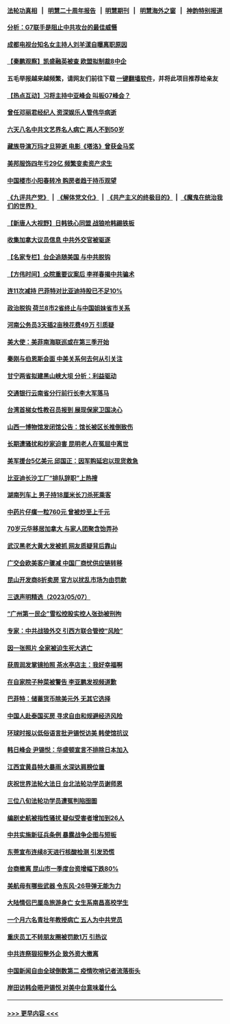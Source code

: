 #### [法轮功真相](https://github.com/gfw-breaker/truth/blob/master/README.md?t=0) &nbsp;&nbsp;|&nbsp;&nbsp; [明慧二十周年报告](https://github.com/gfw-breaker/mh-reports/blob/master/README.md?t=0) &nbsp;&nbsp;|&nbsp;&nbsp;[明慧期刊](https://github.com/gfw-breaker/mh-qikan) &nbsp;&nbsp;|&nbsp;&nbsp; [明慧海外之窗](https://github.com/gfw-breaker/mh-news/blob/master/README.md?t=0) &nbsp;&nbsp;|&nbsp;&nbsp; [神韵特别报道](https://github.com/gfw-breaker/mh-news/blob/master/shenyun.md?t=0)
#### [分析：G7联手是阻止中共攻台的最佳威慑](../pages/nsc413/n13991613.md?t=05090944) 
#### [成都电视台知名女主持人刘羊漾自曝离职原因](../pages/nsc413/n13991707.md?t=05090944) 
#### [【秦鹏观察】凯盛融英被查 欧盟拟制裁8中企](../pages/nsc413/n13991664.md?t=05090944) 
#### 五毛举报越来越频繁，请网友们前往下载 [一键翻墙软件](https://github.com/gfw-breaker/ssr-accounts)，并将此项目推荐给亲友
#### [【热点互动】习将主持中亚峰会 叫板G7峰会？](../pages/nsc413/n13991691.md?t=05090944) 
#### [曾任邓丽君经纪人 资深娱乐人管伟华病逝](../pages/nsc413/n13991550.md?t=05090944) 
#### [六天八名中共文艺界名人病亡 两人不到50岁](../pages/nsc413/n13991657.md?t=05090944) 
#### [藏族导演万玛才旦猝逝 电影《塔洛》曾获金马奖](../pages/nsc413/n13991615.md?t=05090944) 
#### [美邦服饰四年亏29亿 频繁变卖资产求生](../pages/nsc413/n13991671.md?t=05090944) 
#### [中国楼市小阳春转冷 购房者趋于持币观望](../pages/nsc413/n13991621.md?t=05090944) 
#### [《九评共产党》](https://github.com/begood0513/9ping.md/blob/master/README.md) &nbsp;|&nbsp; [《解体党文化》](../../../../jtdwh.md/blob/master/README.md)  &nbsp;|&nbsp; [《共产主义的终极目的》](../../../../gczydzjmd.md/blob/master/README.md) &nbsp;|&nbsp; [《魔鬼在统治我们的世界》](../../../../mgztzwmdsj.md/blob/master/README.md) 
#### [【新唐人大视野】日韩铁心同盟 战狼呛韩踢铁板](../pages/nsc413/n13991581.md?t=05090944) 
#### [收集加拿大议员信息 中共外交官被驱逐](../pages/nsc413/n13991655.md?t=05090944) 
#### [【名家专栏】台企追随美国 与中共脱钩](../pages/nsc413/n13988965.md?t=05090944) 
#### [【方伟时间】众院重要议案后 李祥春揭中共骗术](../pages/nsc413/n13991443.md?t=05090944) 
#### [连11次减持 巴菲特对比亚迪持股已不足10%](../pages/nsc413/n13991614.md?t=05090944) 
#### [政治脱钩 荷兰8市2省终止与中国姐妹省市关系](../pages/nsc413/n13991467.md?t=05090944) 
#### [河南公务员3天插2亩秧花费49万 引质疑](../pages/nsc413/n13991468.md?t=05090944) 
#### [美大使：美菲南海联巡或在第三季开始](../pages/nsc413/n13991380.md?t=05090944) 
#### [秦刚与伯恩斯会面 中美关系何去何从引关注](../pages/nsc413/n13991473.md?t=05090944) 
#### [甘宁两省拟建黑山峡大坝 分析：利益驱动](../pages/nsc413/n13991263.md?t=05090944) 
#### [交通银行云南省分行前行长李大军落马](../pages/nsc413/n13991444.md?t=05090944) 
#### [台湾首梯女性教召员报到 展现保家卫国决心](../pages/nsc413/n13991289.md?t=05090944) 
#### [山西一博物馆发闭馆公告：馆长被区长推倒致伤](../pages/nsc413/n13991149.md?t=05090944) 
#### [长期遭骚扰和抄家迫害 昆明老人在冤屈中离世](../pages/nsc413/n13990487.md?t=05090944) 
#### [美军援台5亿美元 邱国正：因军购延宕以现货救急](../pages/nsc413/n13991008.md?t=05090944) 
#### [比亚迪长沙工厂“排队辞职”上热搜](../pages/nsc413/n13991251.md?t=05090944) 
#### [湖南列车上 男子持18厘米长刀杀死乘客](../pages/nsc413/n13991093.md?t=05090944) 
#### [中药片仔癀一粒760元 曾被炒至上千元](../pages/nsc413/n13990970.md?t=05090944) 
#### [70岁元华移居加拿大 与家人团聚含饴弄孙](../pages/nsc413/n13990666.md?t=05090944) 
#### [武汉黑老大黄大发被抓 网友质疑背后靠山](../pages/nsc413/n13990933.md?t=05090944) 
#### [广交会欧美客户骤减 中国厂商忧供应链转移](../pages/nsc413/n13990739.md?t=05090944) 
#### [昆山开发商8折卖房 官方以扰乱市场为由罚款](../pages/nsc413/n13990807.md?t=05090944) 
#### [三退声明精选（2023/05/07）](../pages/nsc413/n13990832.md?t=05090944) 
#### [“广州第一民企”雪松控股实控人张劲被刑拘](../pages/nsc413/n13990712.md?t=05090944) 
#### [专家：中共战狼外交 引西方联合管控“风险”](../pages/nsc413/n13988216.md?t=05090944) 
#### [因一张照片 全家被迫生死大逃亡](../pages/nsc413/n13990123.md?t=05090944) 
#### [获周润发掌镜拍照 茶水亭店主：我好幸福啊](../pages/nsc413/n13990638.md?t=05090944) 
#### [在自家院子种菜被警告 李亚鹏发视频道歉](../pages/nsc413/n13990545.md?t=05090944) 
#### [巴菲特：储蓄货币除美元外 无其它选择](../pages/nsc413/n13990524.md?t=05090944) 
#### [中国人赴泰国买房 寻求自由和规避经济风险](../pages/nsc413/n13990631.md?t=05090944) 
#### [环球时报以低俗语言批尹锡悦访美 韩使馆抗议](../pages/nsc413/n13990528.md?t=05090944) 
#### [韩日峰会 尹锡悦：华盛顿宣言不排除日本加入](../pages/nsc413/n13990504.md?t=05090944) 
#### [江西宜黄县特大暴雨 水深达肩膀位置](../pages/nsc413/n13990291.md?t=05090944) 
#### [庆祝世界法轮大法日 台北法轮功学员谢师恩](../pages/nsc413/n13989540.md?t=05090944) 
#### [三位八旬法轮功学员遭冤判陷囹圄](../pages/nsc413/n13988869.md?t=05090944) 
#### [编剧史航被指性骚扰 疑似受害者增加到26人](../pages/nsc413/n13990195.md?t=05090944) 
#### [中共实施新征兵条例 暴露战争企图与短板](../pages/nsc413/n13989809.md?t=05090944) 
#### [东莞宣布连续8天进行核酸检测 引发恐慌](../pages/nsc413/n13989974.md?t=05090944) 
#### [台商撤离 昆山市一季度台资增幅下跌80%](../pages/nsc413/n13990161.md?t=05090944) 
#### [美航母有哪些武器 令东风-26导弹无能为力](../pages/nsc413/n13984834.md?t=05090944) 
#### [大陆情侣巴厘岛旅游身亡 女生系南昌高校学生](../pages/nsc413/n13990115.md?t=05090944) 
#### [一个月六名青壮年教授病亡 五人为中共党员](../pages/nsc413/n13990108.md?t=05090944) 
#### [重庆员工不转朋友圈被罚款1万 引热议](../pages/nsc413/n13990047.md?t=05090944) 
#### [中共连祭狠招整外企 致外资大撤离](../pages/nsc413/n13989810.md?t=05090944) 
#### [中国新闻自由全球倒数第二 疫情吹哨记者流落街头](../pages/nsc413/n13990017.md?t=05090944) 
#### [岸田访韩会晤尹锡悦 对美中台意味着什么](../pages/nsc413/n13989914.md?t=05090944) 

----
#### [ >>> 更早内容 <<< ](../indexes/nsc413-earlier.md)
